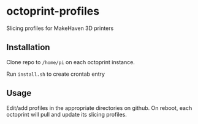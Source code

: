 # octoprint-profiles

Slicing profiles for MakeHaven 3D printers

## Installation

Clone repo to `/home/pi` on each octoprint instance.

Run `install.sh` to create crontab entry

## Usage

Edit/add profiles in the appropriate directories on github. On reboot, each octoprint will pull and update its slicing profiles.
